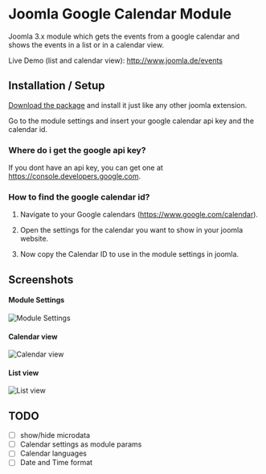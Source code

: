 # Joomla Google Calendar Module

Joomla 3.x module which gets the events from a google calendar and shows the events in a list or in a calendar view.

Live Demo (list and calendar view): <http://www.joomla.de/events>

## Installation / Setup

[Download the package](https://raw.githubusercontent.com/dneukirchen/mod_google_calendar/master/packages/mod_google_calendar_v1.1.3.zip) and install it just like any other joomla extension.

Go to the module settings and insert your google calendar api key and the calendar id.

### Where do i get the google api key?

If you dont have an api key, you can get one at <https://console.developers.google.com>.

### How to find the google calendar id?

1) Navigate to your Google calendars (<https://www.google.com/calendar>).

2) Open the settings for the calendar you want to show in your joomla website.

3) Now copy the Calendar ID to use in the module settings in joomla.


## Screenshots

#### Module Settings

![Module Settings
](https://image.ibb.co/iR2J1S/Bildschirmfoto_2018_02_14_um_16_05_46.png "Module Settings
")

#### Calendar view

![Calendar view](https://preview.ibb.co/fTorMS/Bildschirmfoto_2018_02_14_um_16_05_14.png "Calendar view")

#### List view 

![List view ](https://image.ibb.co/dzxJ1S/Bildschirmfoto_2018_02_14_um_16_08_01.png "List view ")


## TODO 
- [ ] show/hide microdata
- [ ] Calendar settings as module params
- [ ] Calendar languages
- [ ] Date and Time format
